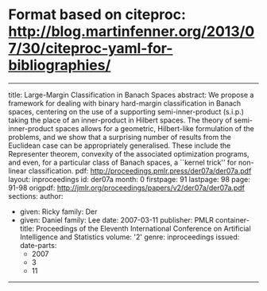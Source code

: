 # Format based on citeproc: http://blog.martinfenner.org/2013/07/30/citeproc-yaml-for-bibliographies/
---
title: Large-Margin Classification in Banach Spaces
abstract: We propose a framework for dealing with binary hard-margin classification
  in Banach spaces, centering on the use of a supporting semi-inner-product (s.i.p.)
  taking the place of an inner-product in Hilbert spaces. The theory of semi-inner-product
  spaces allows for a geometric, Hilbert-like formulation of the problems, and we
  show that a surprising number of results from the Euclidean case can be appropriately
  generalised. These include the Representer theorem, convexity of the associated
  optimization programs, and even, for a particular class of Banach spaces, a ``kernel
  trick'' for non-linear classification.
pdf: http://proceedings.pmlr.press/der07a/der07a.pdf
layout: inproceedings
id: der07a
month: 0
firstpage: 91
lastpage: 98
page: 91-98
origpdf: http://jmlr.org/proceedings/papers/v2/der07a/der07a.pdf
sections: 
author:
- given: Ricky
  family: Der
- given: Daniel
  family: Lee
date: 2007-03-11
publisher: PMLR
container-title: Proceedings of the Eleventh International Conference on Artificial
  Intelligence and Statistics
volume: '2'
genre: inproceedings
issued:
  date-parts:
  - 2007
  - 3
  - 11
---
